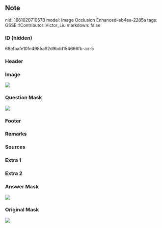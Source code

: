 ## Note
nid: 1661020710578
model: Image Occlusion Enhanced-eb4ea-2285a
tags: GSSE::!Contributor::Victor_Liu
markdown: false

### ID (hidden)
68efaafe10fe4985a92d9bdd154666fb-ao-5

### Header


### Image
<img src="tmp9g4qbeic.png">

### Question Mask
<img src="68efaafe10fe4985a92d9bdd154666fb-ao-5-Q.svg">

### Footer


### Remarks


### Sources


### Extra 1


### Extra 2


### Answer Mask
<img src="68efaafe10fe4985a92d9bdd154666fb-ao-5-A.svg">

### Original Mask
<img src="68efaafe10fe4985a92d9bdd154666fb-ao-O.svg">
